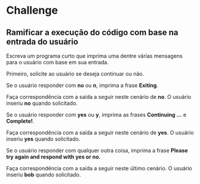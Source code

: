 # Challenge 
## Ramificar a execução do código com base na entrada do usuário
Escreva um programa curto que imprima uma dentre várias mensagens para o usuário com base em sua entrada.

Primeiro, solicite ao usuário se deseja continuar ou não.

Se o usuário responder com **no** ou **n**, imprima a frase **Exiting**.

Faça correspondência com a saída a seguir neste cenário de **no**. O usuário inseriu **no** quando solicitado.

Se o usuário responder com **yes** ou **y**, imprima as frases **Continuing ...** e **Complete!**.

Faça correspondência com a saída a seguir neste cenário de **yes**. O usuário inseriu **yes** quando solicitado.

Se o usuário responder com qualquer outra coisa, imprima a frase **Please try again and respond with yes or no.**

Faça correspondência com a saída a seguir neste último cenário. O usuário inseriu **bob** quando solicitado.